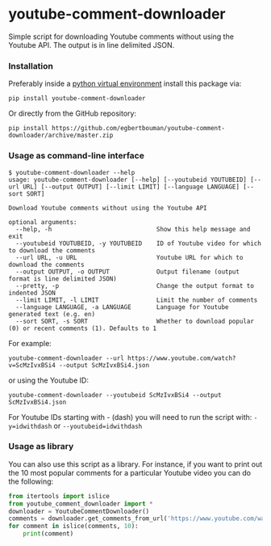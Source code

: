 # youtube-comment-downloader
Simple script for downloading Youtube comments without using the Youtube API. The output is in line delimited JSON.

### Installation

Preferably inside a [python virtual environment](https://virtualenv.pypa.io/en/latest/) install this package via:

```
pip install youtube-comment-downloader
```

Or directly from the GitHub repository:

```
pip install https://github.com/egbertbouman/youtube-comment-downloader/archive/master.zip
```

### Usage as command-line interface
```
$ youtube-comment-downloader --help
usage: youtube-comment-downloader [--help] [--youtubeid YOUTUBEID] [--url URL] [--output OUTPUT] [--limit LIMIT] [--language LANGUAGE] [--sort SORT]

Download Youtube comments without using the Youtube API

optional arguments:
  --help, -h                             Show this help message and exit
  --youtubeid YOUTUBEID, -y YOUTUBEID    ID of Youtube video for which to download the comments
  --url URL, -u URL                      Youtube URL for which to download the comments
  --output OUTPUT, -o OUTPUT             Output filename (output format is line delimited JSON)
  --pretty, -p                           Change the output format to indented JSON
  --limit LIMIT, -l LIMIT                Limit the number of comments
  --language LANGUAGE, -a LANGUAGE       Language for Youtube generated text (e.g. en)
  --sort SORT, -s SORT                   Whether to download popular (0) or recent comments (1). Defaults to 1
```

For example:
```
youtube-comment-downloader --url https://www.youtube.com/watch?v=ScMzIvxBSi4 --output ScMzIvxBSi4.json
```
or using the Youtube ID:
```
youtube-comment-downloader --youtubeid ScMzIvxBSi4 --output ScMzIvxBSi4.json
```

For Youtube IDs starting with - (dash) you will need to run the script with:
`-y=idwithdash` or `--youtubeid=idwithdash`


### Usage as library
You can also use this script as a library. For instance, if you want to print out the 10 most popular comments for a particular Youtube video you can do the following:


```python
from itertools import islice
from youtube_comment_downloader import *
downloader = YoutubeCommentDownloader()
comments = downloader.get_comments_from_url('https://www.youtube.com/watch?v=ScMzIvxBSi4', sort_by=SortBy.POPULAR)
for comment in islice(comments, 10):
    print(comment)
```
